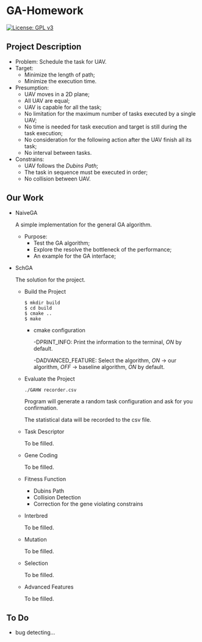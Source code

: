 # GA-Homework
[![License: GPL v3](https://img.shields.io/badge/License-GPLv3-blue.svg)](https://www.gnu.org/licenses/gpl-3.0)

## Project Description
- Problem:
  Schedule the task for UAV.
- Target:
  - Minimize the length of path;
  - Minimize the execution time.
- Presumption:
  - UAV moves in a 2D plane;
  - All UAV are equal;
  - UAV is capable for all the task;
  - No limitation for the maximum number of tasks executed by a single UAV;
  - No time is needed for task execution and target is still during the task execution;
  - No consideration for the following action after the UAV finish all its task;
  - No interval between tasks.
- Constrains:
  - UAV follows the *Dubins Path*;
  - The task in sequence must be executed in order;
  - No collision between UAV.

## Our Work
- NaiveGA
  
  A simple implementation for the general GA algorithm.
  - Purpose:
    - Test the GA algorithm;
    - Explore the resolve the bottleneck of the performance;
    - An example for the GA interface;
- SchGA

  The solution for the project.
  - Build the Project
      
        $ mkdir build 
        $ cd build
        $ cmake ..
        $ make
    - cmake configuration
        
      -DPRINT_INFO: Print the information to the terminal, *ON* by default.

      -DADVANCED_FEATURE: Select the algorithm, *ON* -> our algorithm, *OFF* -> baseline algorithm, *ON* by default.
  - Evaluate the Project
  
        ./GAHW recorder.csv
    Program will generate a random task configuration and ask for you confirmation. 
    
    The statistical data will be recorded to the csv file.

  - Task Descriptor

    To be filled.
  - Gene Coding

    To be filled.
  - Fitness Function
    - Dubins Path
    - Collision Detection
    - Correction for the gene violating constrains
  - Interbred

    To be filled.
  - Mutation

    To be filled.
  - Selection

    To be filled.
  - Advanced Features

    To be filled.

## To Do
- bug detecting...
